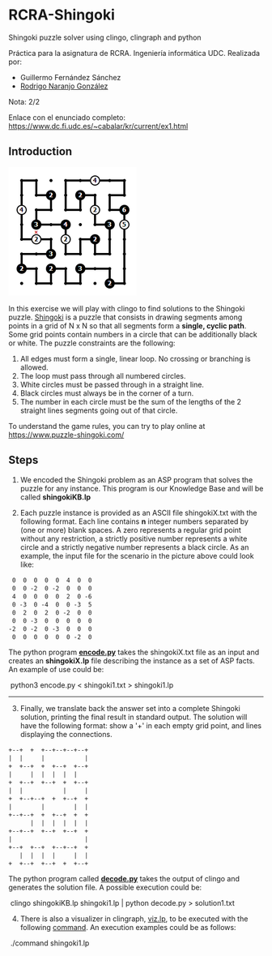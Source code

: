 # RCRA-Shingoki

Shingoki puzzle solver using clingo, clingraph and python

Práctica para la asignatura de RCRA. Ingeniería informática UDC. 
Realizada por:
- Guillermo Fernández Sánchez
- [Rodrigo Naranjo González](https://github.com/rng1)

Nota: 2/2

Enlace con el enunciado completo: https://www.dc.fi.udc.es/~cabalar/kr/current/ex1.html


## Introduction

![](./shingoki_example.png)

In this exercise we will play with clingo to find solutions to the Shingoki puzzle. [Shingoki](https://www.puzzle-shingoki.com/) is a puzzle that consists in drawing segments among points in a grid of N x N so that all segments form a **single, cyclic path**. Some grid points contain numbers in a circle that can be additionally black or white. The puzzle constraints are the following:

1. All edges must form a single, linear loop. No crossing or branching is allowed.
2. The loop must pass through all numbered circles.
3. White circles must be passed through in a straight line.
4. Black circles must always be in the corner of a turn.
5. The number in each circle must be the sum of the lengths of the 2 straight lines segments going out of that circle.

To understand the game rules, you can try to play online at https://www.puzzle-shingoki.com/

##  Steps

1. We encoded the Shingoki problem as an ASP program that solves the puzzle for any instance. This program is our Knowledge Base and will be called **shingokiKB.lp**

   

2. Each puzzle instance is provided as an ASCII file shingokiX.txt with the following format. Each line contains **n** integer numbers separated by (one or more) blank spaces. A zero represents a regular grid point without any restriction, a strictly positive number represents a white circle and a strictly negative number represents a black circle. As an example, the input file for the scenario in the picture above could look like:

```
 0  0  0  0  0  4  0  0
 0  0 -2  0 -2  0  0  0
 4  0  0  0  0  2  0 -6
 0 -3  0 -4  0  0 -3  5
 0  2  0  2  0 -2  0  0
 0  0 -3  0  0  0  0  0
-2  0 -2  0 -3  0  0  0
 0  0  0  0  0  0 -2  0
```

The python program [**encode.py**](./encode.py) takes the shingokiX.txt file as an input and creates an **shingokiX.lp** file describing the instance as a set of ASP facts. An example of use could be:

​    python3 encode.py < shingoki1.txt > shingoki1.lp

------

3. Finally, we translate back the answer set into a complete Shingoki solution, printing the final result in standard output. The solution will have the following format: show a '+' in each empty grid point, and lines displaying the connections.

```
+--+  +  +--+--+--+--+
|  |     |           |
+  +--+  +  +--+  +--+
|     |  |  |  |  |
+  +--+  +--+  +  +--+
|  |           |     |
+  +--+--+  +  +--+  +
|        |        |  |
+--+--+  +  +--+  +  +
      |  |  |  |  |  |
+--+--+  +--+  +--+  +
|                    |
+--+  +--+  +--+--+  +
   |  |  |  |     |  |
+  +--+  +--+  +  +--+
```

The python program called [**decode.py**](./decode.py) takes the output of clingo and generates the solution file. A possible execution could be:

​    clingo shingokiKB.lp shingoki1.lp | python decode.py > solution1.txt

4.  There is also a visualizer in clingraph, [viz.lp](./viz.lp), to be executed with the following [command](./command). An execution examples could be as follows:

​    ./command shingoki1.lp



